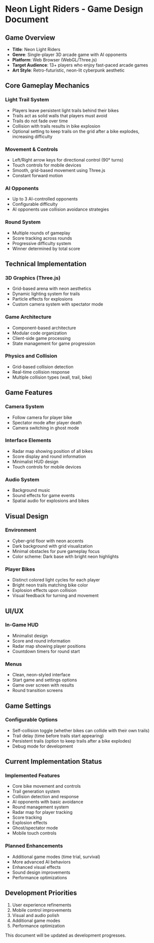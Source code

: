 # Neon Light Riders - Game Design Document

## Game Overview
- **Title**: Neon Light Riders
- **Genre**: Single-player 3D arcade game with AI opponents
- **Platform**: Web Browser (WebGL/Three.js)
- **Target Audience**: 13+ players who enjoy fast-paced arcade games
- **Art Style**: Retro-futuristic, neon-lit cyberpunk aesthetic

## Core Gameplay Mechanics

### Light Trail System
- Players leave persistent light trails behind their bikes
- Trails act as solid walls that players must avoid
- Trails do not fade over time
- Collision with trails results in bike explosion
- Optional setting to keep trails on the grid after a bike explodes, increasing difficulty

### Movement & Controls
- Left/Right arrow keys for directional control (90° turns)
- Touch controls for mobile devices
- Smooth, grid-based movement using Three.js
- Constant forward motion

### AI Opponents
- Up to 3 AI-controlled opponents
- Configurable difficulty 
- AI opponents use collision avoidance strategies

### Round System
- Multiple rounds of gameplay
- Score tracking across rounds
- Progressive difficulty system
- Winner determined by total score

## Technical Implementation

### 3D Graphics (Three.js)
- Grid-based arena with neon aesthetics
- Dynamic lighting system for trails
- Particle effects for explosions
- Custom camera system with spectator mode

### Game Architecture
- Component-based architecture
- Modular code organization
- Client-side game processing
- State management for game progression

### Physics and Collision
- Grid-based collision detection
- Real-time collision response
- Multiple collision types (wall, trail, bike)

## Game Features

### Camera System
- Follow camera for player bike
- Spectator mode after player death
- Camera switching in ghost mode

### Interface Elements
- Radar map showing position of all bikes
- Score display and round information
- Minimalist HUD design
- Touch controls for mobile devices

### Audio System
- Background music
- Sound effects for game events
- Spatial audio for explosions and bikes

## Visual Design

### Environment
- Cyber-grid floor with neon accents
- Dark background with grid visualization
- Minimal obstacles for pure gameplay focus
- Color scheme: Dark base with bright neon highlights

### Player Bikes
- Distinct colored light cycles for each player
- Bright neon trails matching bike color
- Explosion effects upon collision
- Visual feedback for turning and movement

## UI/UX

### In-Game HUD
- Minimalist design
- Score and round information
- Radar map showing player positions
- Countdown timers for round start

### Menus
- Clean, neon-styled interface
- Start game and settings options
- Game over screen with results
- Round transition screens

## Game Settings

### Configurable Options
- Self-collision toggle (whether bikes can collide with their own trails)
- Trail delay (time before trails start appearing)
- Persistent trails (option to keep trails after a bike explodes)
- Debug mode for development

## Current Implementation Status

### Implemented Features
- Core bike movement and controls
- Trail generation system
- Collision detection and response
- AI opponents with basic avoidance
- Round management system
- Radar map for player tracking
- Score tracking
- Explosion effects
- Ghost/spectator mode
- Mobile touch controls

### Planned Enhancements
- Additional game modes (time trial, survival)
- More advanced AI behaviors
- Enhanced visual effects
- Sound design improvements
- Performance optimizations

## Development Priorities
1. User experience refinements
2. Mobile control improvements
3. Visual and audio polish
4. Additional game modes
5. Performance optimization

This document will be updated as development progresses.

